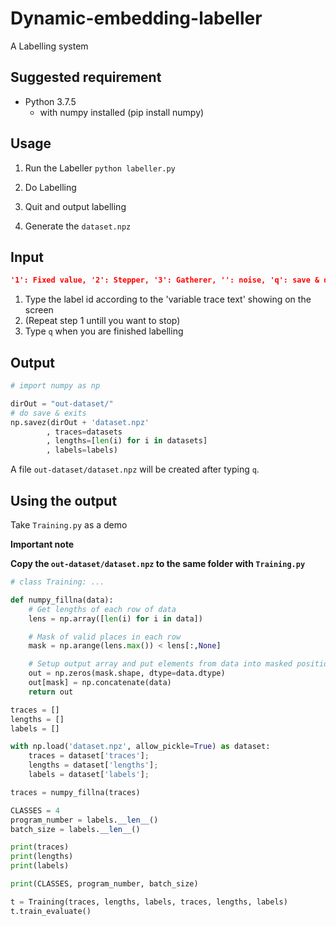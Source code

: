 # Dynamic-embedding-labeller

A Labelling system

## Suggested requirement

- Python 3.7.5
  - with numpy installed (pip install numpy)
  
## Usage

1. Run the Labeller
`python labeller.py`

2. Do Labelling
3. Quit and output labelling
4. Generate the `dataset.npz`

## Input

```json
'1': Fixed value, '2': Stepper, '3': Gatherer, '': noise, 'q': save & quit
```

1. Type the label id according to the 'variable trace text' showing on the screen
2. (Repeat step 1 untill you want to stop)
3. Type `q` when you are finished labelling

## Output

```python
# import numpy as np

dirOut = "out-dataset/"
# do save & exits
np.savez(dirOut + 'dataset.npz'
        , traces=datasets
        , lengths=[len(i) for i in datasets]
        , labels=labels)
```

A file `out-dataset/dataset.npz` will be created after typing `q`. 

## Using the output

Take `Training.py` as a demo

**Important note**

**Copy the `out-dataset/dataset.npz` to the same folder with `Training.py`**

```python
# class Training: ...

def numpy_fillna(data):
    # Get lengths of each row of data
    lens = np.array([len(i) for i in data])

    # Mask of valid places in each row
    mask = np.arange(lens.max()) < lens[:,None]

    # Setup output array and put elements from data into masked positions
    out = np.zeros(mask.shape, dtype=data.dtype)
    out[mask] = np.concatenate(data)
    return out

traces = []
lengths = []
labels = []

with np.load('dataset.npz', allow_pickle=True) as dataset: 
    traces = dataset['traces'];
    lengths = dataset['lengths'];
    labels = dataset['labels'];

traces = numpy_fillna(traces)

CLASSES = 4
program_number = labels.__len__()
batch_size = labels.__len__()

print(traces)
print(lengths)
print(labels)

print(CLASSES, program_number, batch_size)

t = Training(traces, lengths, labels, traces, lengths, labels)
t.train_evaluate()
```
